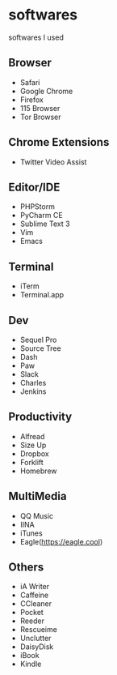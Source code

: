 # softwares
softwares I used

## Browser
- Safari
- Google Chrome
- Firefox
- 115 Browser
- Tor Browser

## Chrome Extensions
- Twitter Video Assist

## Editor/IDE
- PHPStorm
- PyCharm CE
- Sublime Text 3
- Vim
- Emacs

## Terminal
- iTerm
- Terminal.app

## Dev
- Sequel Pro
- Source Tree
- Dash
- Paw
- Slack
- Charles
- Jenkins

## Productivity
- Alfread
- Size Up
- Dropbox
- Forklift
- Homebrew

## MultiMedia
- QQ Music
- IINA
- iTunes
- Eagle(https://eagle.cool)

## Others
- iA Writer
- Caffeine
- CCleaner
- Pocket
- Reeder
- Rescueime
- Unclutter
- DaisyDisk
- iBook
- Kindle



